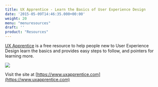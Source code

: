 ```yaml
---
title: UX Apprentice - Learn the Basics of User Experience Design
date: '2015-05-09T14:46:35.000+00:00'
weight: 20
menu: "menuresources"
draft: ''
product: "Resources"
---
```


[UX Apprentice](https://www.uxapprentice.com) is a free resource to help people new to User Experience Design learn the basics and provides easy steps to follow, and pointers for learning more.

[![](https://media.balsamiq.com/img/support/resources/uxapprentice.jpg)](https://www.uxapprentice.com)

Visit the site at [https://www.uxapprentice.com](https://www.uxapprentice.com)
